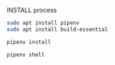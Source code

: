 INSTALL process

~~~ bash
sudo apt install pipenv
sudo apt install build-essential

pipenv install

pipenv shell
~~~
